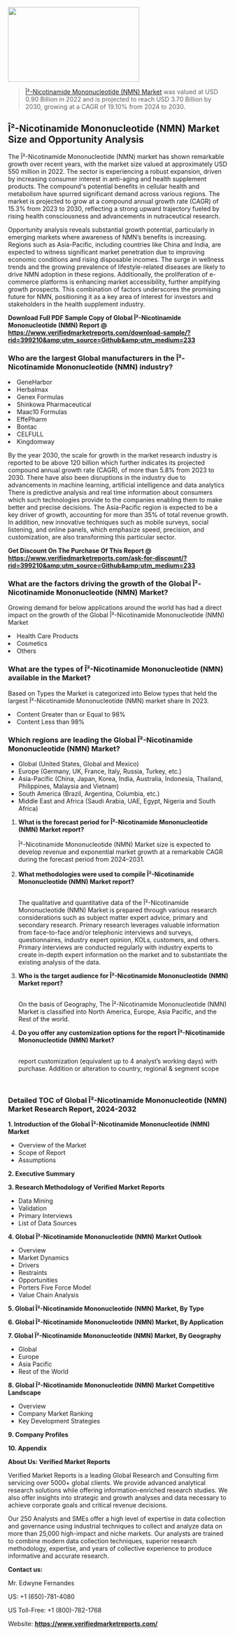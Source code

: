 <img src="https://ffe5etoiles.com/wp-content/uploads/2024/12/MST1-300x171.png" alt="" width="300" height="171" class="alignnone size-medium wp-image-20088" /><blockquote><p><p><a href="https://www.verifiedmarketreports.com/download-sample/?rid=399210&utm_source=Github&utm_medium=233" target="_blank">Î²-Nicotinamide Mononucleotide (NMN) Market</a> was valued at USD 0.90 Billion in 2022 and is projected to reach USD 3.70 Billion by 2030, growing at a CAGR of 19.10% from 2024 to 2030.</p></blockquote><p><h2>Î²-Nicotinamide Mononucleotide (NMN) Market Size and Opportunity Analysis</h2><p>The Î²-Nicotinamide Mononucleotide (NMN) market has shown remarkable growth over recent years, with the market size valued at approximately USD 550 million in 2022. The sector is experiencing a robust expansion, driven by increasing consumer interest in anti-aging and health supplement products. The compound's potential benefits in cellular health and metabolism have spurred significant demand across various regions. The market is projected to grow at a compound annual growth rate (CAGR) of 15.3% from 2023 to 2030, reflecting a strong upward trajectory fueled by rising health consciousness and advancements in nutraceutical research.</p><p>Opportunity analysis reveals substantial growth potential, particularly in emerging markets where awareness of NMN’s benefits is increasing. Regions such as Asia-Pacific, including countries like China and India, are expected to witness significant market penetration due to improving economic conditions and rising disposable incomes. The surge in wellness trends and the growing prevalence of lifestyle-related diseases are likely to drive NMN adoption in these regions. Additionally, the proliferation of e-commerce platforms is enhancing market accessibility, further amplifying growth prospects. This combination of factors underscores the promising future for NMN, positioning it as a key area of interest for investors and stakeholders in the health supplement industry.</p></p><p class=""><strong>Download Full PDF Sample Copy of Global Î²-Nicotinamide Mononucleotide (NMN) Report @ <a href="https://www.verifiedmarketreports.com/download-sample/?rid=399210&amp;utm_source=Github&amp;utm_medium=233" target="_blank">https://www.verifiedmarketreports.com/download-sample/?rid=399210&amp;utm_source=Github&amp;utm_medium=233</a></strong></p><h3 id="" class="">Who are the largest Global manufacturers in the Î²-Nicotinamide Mononucleotide (NMN) industry?</h3><p><li>GeneHarbor</li><li> Herbalmax</li><li> Genex Formulas</li><li> Shinkowa Pharmaceutical</li><li> Maac10 Formulas</li><li> EffePharm</li><li> Bontac</li><li> CELFULL</li><li> Kingdomway</li></p><div class=""><div class="" dir="" data-message-author-role="" data-message-id="" data-message-model-slug=""><div class=""><div class=""><div class=""><div class="" dir="" data-message-author-role="" data-message-id="" data-message-model-slug=""><div class=""><div class=""><p>By the year 2030, the scale for growth in the market research industry is reported to be above 120 billion which further indicates its projected compound annual growth rate (CAGR), of more than 5.8% from 2023 to 2030. There have also been disruptions in the industry due to advancements in machine learning, artificial intelligence and data analytics There is predictive analysis and real time information about consumers which such technologies provide to the companies enabling them to make better and precise decisions. The Asia-Pacific region is expected to be a key driver of growth, accounting for more than 35% of total revenue growth. In addition, new innovative techniques such as mobile surveys, social listening, and online panels, which emphasize speed, precision, and customization, are also transforming this particular sector.</p><p><strong>Get Discount On The Purchase Of This Report @&nbsp; <a href="https://www.verifiedmarketreports.com/ask-for-discount/?rid=399210&amp;utm_source=Github&amp;utm_medium=233" target="_blank">https://www.verifiedmarketreports.com/ask-for-discount/?rid=399210&amp;utm_source=Github&amp;utm_medium=233</a></strong></p></div></div></div></div></div></div></div></div><h3 id="" class="">What are the factors driving the growth of the Global Î²-Nicotinamide Mononucleotide (NMN) Market?</h3><p id="" class="">Growing demand for below applications around the world has had a direct impact on the growth of the Global Î²-Nicotinamide Mononucleotide (NMN) Market</p><p id="" class=""><li>Health Care Products</li><li> Cosmetics</li><li> Others</li></p><h3 id="" class="">What are the types of Î²-Nicotinamide Mononucleotide (NMN) available in the Market?</h3><p id="" class="">Based on Types the Market is categorized into Below types that held the largest Î²-Nicotinamide Mononucleotide (NMN) market share In 2023.</p><p id="" class=""><li>Content Greater than or Equal to 98%</li><li> Content Less than 98%</li></p><h3 id="" class="">Which regions are leading the Global Î²-Nicotinamide Mononucleotide (NMN) Market?</h3><ul><li>Global (United States, Global and Mexico)</li><li>Europe (Germany, UK, France, Italy, Russia, Turkey, etc.)</li><li>Asia-Pacific (China, Japan, Korea, India, Australia, Indonesia, Thailand, Philippines, Malaysia and Vietnam)</li><li>South America (Brazil, Argentina, Columbia, etc.)</li><li>Middle East and Africa (Saudi Arabia, UAE, Egypt, Nigeria and South Africa)</li></ul><p><ol><li><strong>What is the forecast period for Î²-Nicotinamide Mononucleotide (NMN) Market report?<br /></strong><br /><span data-sheets-root="1" data-sheets-value="{&quot;1&quot;:2,&quot;2&quot;:&quot;XXXX size is expected to develop revenue and exponential market growth at a remarkable CAGR during the forecast period from 2024&ndash;2030.&quot;}" data-sheets-userformat="{&quot;2&quot;:12674,&quot;4&quot;:{&quot;1&quot;:2,&quot;2&quot;:16776960},&quot;10&quot;:2,&quot;11&quot;:0,&quot;15&quot;:&quot;Arial&quot;,&quot;16&quot;:12}">Î²-Nicotinamide Mononucleotide (NMN) Market size is expected to develop revenue and exponential market growth at a remarkable CAGR during the forecast period from 2024&ndash;2031.</span><br /><br /></li><li><strong>What methodologies were used to compile Î²-Nicotinamide Mononucleotide (NMN) Market report?<br /><br /></strong><p>The qualitative and quantitative data of the&nbsp;Î²-Nicotinamide Mononucleotide (NMN) Market is prepared through various research considerations such as subject matter expert advice, primary and secondary research. Primary research leverages valuable information from face-to-face and/or telephonic interviews and surveys, questionnaires, industry expert opinion, KOLs, customers, and others. Primary interviews are conducted regularly with industry experts to create in-depth expert information on the market and to substantiate the existing analysis of the data.&nbsp;</p></li><li><strong>Who is the target audience for Î²-Nicotinamide Mononucleotide (NMN) Market report?<br /><br /></strong><p>On the basis of Geography, The&nbsp;Î²-Nicotinamide Mononucleotide (NMN) Market is classified into North America, Europe, Asia Pacific, and the Rest of the world.</p></li><li><strong>Do you offer any customization options for the report Î²-Nicotinamide Mononucleotide (NMN) Market?<br /><br /></strong><p>report customization (equivalent up to 4 analyst&rsquo;s working days) with purchase. Addition or alteration to country, regional &amp; segment scope</p><p>&nbsp;</p></li></ol></p><h3 id="" class="">Detailed TOC of Global Î²-Nicotinamide Mononucleotide (NMN) Market Research Report, 2024-2032</h3><p id="" class=""><strong>1. Introduction of the Global Î²-Nicotinamide Mononucleotide (NMN) Market</strong></p><ul><li>Overview of the Market</li><li>Scope of Report</li><li>Assumptions</li></ul><p id="" class=""><strong>2. Executive Summary</strong></p><p id="" class=""><strong>3. Research Methodology of&nbsp;Verified Market Reports</strong></p><ul><li>Data Mining</li><li>Validation</li><li>Primary Interviews</li><li>List of Data Sources</li></ul><p id="" class=""><strong>4. Global Î²-Nicotinamide Mononucleotide (NMN) Market Outlook</strong></p><ul><li>Overview</li><li>Market Dynamics</li><li>Drivers</li><li>Restraints</li><li>Opportunities</li><li>Porters Five Force Model</li><li>Value Chain Analysis</li></ul><p id="" class=""><strong>5. Global Î²-Nicotinamide Mononucleotide (NMN) Market, By&nbsp;Type</strong></p><p id="" class=""><strong>6. Global Î²-Nicotinamide Mononucleotide (NMN) Market, By Application</strong></p><p id="" class=""><strong>7. Global Î²-Nicotinamide Mononucleotide (NMN) Market, By Geography</strong></p><ul><li>Global</li><li>Europe</li><li>Asia Pacific</li><li>Rest of the World</li></ul><p id="" class=""><strong>8. Global Î²-Nicotinamide Mononucleotide (NMN) Market Competitive Landscape</strong></p><ul><li>Overview</li><li>Company Market Ranking</li><li>Key Development Strategies</li></ul><p id="" class=""><strong>9. Company Profiles</strong></p><p id="" class=""><strong>10. Appendix</strong></p><p id="" class=""><strong>About Us: Verified Market Reports</strong></p><p id="" class="">Verified Market Reports is a leading Global Research and Consulting firm servicing over 5000+ global clients. We provide advanced analytical research solutions while offering information-enriched research studies. We also offer insights into strategic and growth analyses and data necessary to achieve corporate goals and critical revenue decisions.</p><p id="" class="">Our 250 Analysts and SMEs offer a high level of expertise in data collection and governance using industrial techniques to collect and analyze data on more than 25,000 high-impact and niche markets. Our analysts are trained to combine modern data collection techniques, superior research methodology, expertise, and years of collective experience to produce informative and accurate research.</p><p id="" class=""><strong>Contact us:</strong></p><p id="" class="">Mr. Edwyne Fernandes</p><p id="" class="">US: +1 (650)-781-4080</p><p id="" class="">US Toll-Free: +1 (800)-782-1768</p><p id="" class="">Website: <a target="" data-test-app-aware-link=""><strong>https://www.verifiedmarketreports.com/</strong></a></p>
